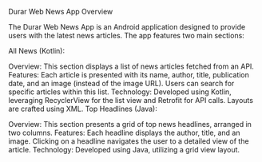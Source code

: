 Durar Web News App Overview

The Durar Web News App is an Android application designed to provide users with the latest news articles. The app features two main sections:

All News (Kotlin):

Overview: This section displays a list of news articles fetched from an API.
Features:
Each article is presented with its name, author, title, publication date, and an image (instead of the image URL).
Users can search for specific articles within this list.
Technology: Developed using Kotlin, leveraging RecyclerView for the list view and Retrofit for API calls. Layouts are crafted using XML.
Top Headlines (Java):

Overview: This section presents a grid of top news headlines, arranged in two columns.
Features:
Each headline displays the author, title, and an image.
Clicking on a headline navigates the user to a detailed view of the article.
Technology: Developed using Java, utilizing a grid view layout.

